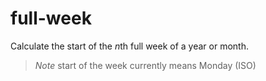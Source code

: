 # full-week
Calculate the start of the *n*th full week of a year or month.

> *Note* start of the week currently means Monday (ISO)
